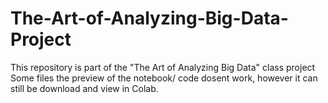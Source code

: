 # The-Art-of-Analyzing-Big-Data-Project
This repository is part of the "The Art of Analyzing Big Data" class project
Some files the preview of the notebook/ code dosent work, however it can still be download and view in Colab.
